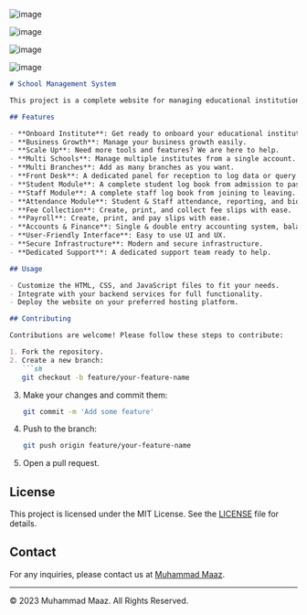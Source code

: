 
![image](https://github.com/maaz-official/SMS-School-Management-System-/assets/161757387/90928891-7054-4393-a5da-7b93b52fcaf7)

![image](https://github.com/maaz-official/SMS-School-Management-System-/assets/161757387/ef5d2ec8-7db5-4072-a6a1-01f4b871a82d)

![image](https://github.com/maaz-official/SMS-School-Management-System-/assets/161757387/e0e0d89b-268b-420a-9527-21e4ecdcdbd8)


![image](https://github.com/maaz-official/SMS-School-Management-System-/assets/161757387/58292c46-4865-423c-a128-187d3ad0c7bf)


```markdown
# School Management System

This project is a complete website for managing educational institutions using cloud-based solutions. It offers features for onboarding institutes, managing business growth, and scaling up with additional tools and features. The project includes several modules for managing students, staff, attendance, fee collection, payroll, accounts, and more.

## Features

- **Onboard Institute**: Get ready to onboard your educational institute.
- **Business Growth**: Manage your business growth easily.
- **Scale Up**: Need more tools and features? We are here to help.
- **Multi Schools**: Manage multiple institutes from a single account.
- **Multi Branches**: Add as many branches as you want.
- **Front Desk**: A dedicated panel for reception to log data or query information.
- **Student Module**: A complete student log book from admission to pass-out.
- **Staff Module**: A complete staff log book from joining to leaving.
- **Attendance Module**: Student & Staff attendance, reporting, and biometric setup.
- **Fee Collection**: Create, print, and collect fee slips with ease.
- **Payroll**: Create, print, and pay slips with ease.
- **Accounts & Finance**: Single & double entry accounting system, balance sheet, P&L, and trial balance.
- **User-Friendly Interface**: Easy to use UI and UX.
- **Secure Infrastructure**: Modern and secure infrastructure.
- **Dedicated Support**: A dedicated support team ready to help.

## Usage

- Customize the HTML, CSS, and JavaScript files to fit your needs.
- Integrate with your backend services for full functionality.
- Deploy the website on your preferred hosting platform.

## Contributing

Contributions are welcome! Please follow these steps to contribute:

1. Fork the repository.
2. Create a new branch:
   ```sh
   git checkout -b feature/your-feature-name
   ```
3. Make your changes and commit them:
   ```sh
   git commit -m 'Add some feature'
   ```
4. Push to the branch:
   ```sh
   git push origin feature/your-feature-name
   ```
5. Open a pull request.

## License

This project is licensed under the MIT License. See the [LICENSE](LICENSE) file for details.

## Contact

For any inquiries, please contact us at [Muhammad Maaz](muhammadmaaz07@outlook.com).

---

© 2023 Muhammad Maaz. All Rights Reserved.
```
